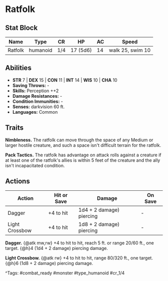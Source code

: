 # Ratfolk

## Stat Block

| Name | Type | CR | HP | AC | Speed |
|------|------|----|----|----|-------|
| Ratfolk | humanoid | 1/4 | 17 (5d6) | 14 | walk 25, swim 10 |

## Abilities

- **STR** 7 | **DEX** 15 | **CON** 11 | **INT** 14 | **WIS** 10 | **CHA** 10
- **Saving Throws:** -  
- **Skills:** Perception ++2  
- **Damage Resistances:** -  
- **Condition Immunities:** -  
- **Senses:** darkvision 60 ft.  
- **Languages:** Common

## Traits

**Nimbleness.** The ratfolk can move through the space of any Medium or larger hostile creature, and such a space isn't difficult terrain for the ratfolk.

**Pack Tactics.** The ratfolk has advantage on attack rolls against a creature if at least one of the ratfolk's allies is within 5 feet of the creature and the ally isn't incapacitated condition.


## Actions

| Action | Hit or Save | Damage | On Save |
|--------|--------------|--------|----------|
| Dagger | +4 to hit | 1d4 + 2 damage) piercing | - |
| Light Crossbow | +4 to hit | 1d8 + 2 damage) piercing | - |

**Dagger.** {@atk mw,rw} +4 to hit to hit, reach 5 ft. or range 20/60 ft., one target. {@h}4 (1d4 + 2 damage) piercing damage.

**Light Crossbow.** {@atk rw} +4 to hit to hit, range 80/320 ft., one target. {@h}6 (1d8 + 2 damage) piercing damage.


^Tags: #combat_ready #monster #type_humanoid #cr_1/4